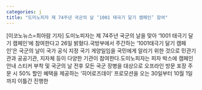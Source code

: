 ```yaml
---
categories: j
title: "도미노피자 제 74주년 국군의 날 ‘1001 태극기 달기 캠페인’ 참여"
---
```

[이코노뉴스=최아람 기자] 도미노피자는 제 74주년 국군의 날을 맞아 ‘1001 태극기 달기 캠페인’에 참여한다고 26일 밝혔다.국방부에서 주간하는 ‘1001태극기 달기 캠페인’은 국군의 날이 국가 공식 지정 국기 게양일임을 국민에게 알리기 위한 것으로 민관기관과 공공기관, 지자체 등이 다양한 기관이 참여한다.도미노피자는 피자 박스에 캠페인 안내 스티커 부착 및 국군의 날 전후 모든 국군 장병을 대상으로 오프라인 방문 포장 주문 시 50% 할인 혜택을 제공하는 ‘히어로즈데이’ 프로모션을 오는 30일부터 10월 1일까지 이틀간 진행한